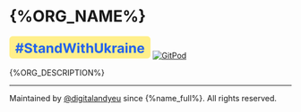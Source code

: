 # {%ORG_NAME%}

[![StandWithUkraine](https://raw.githubusercontent.com/vshymanskyy/StandWithUkraine/main/badges/StandWithUkraine.svg)](https://github.com/vshymanskyy/StandWithUkraine)
[![GitPod](https://img.shields.io/badge/Contribute%20with-Gitpod-908a85?logo=gitpod)](https://gitpod.io/#https://github.com/{%ORG_USER%}/.github)

{%ORG_DESCRIPTION%}

---

Maintained by [@digitalandyeu](https://github.com/digitalandyeu) since {%name_full%}. All rights reserved.
